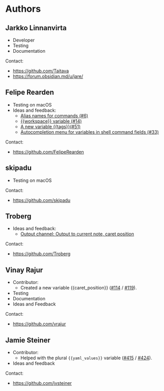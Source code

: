 # Authors

## Jarkko Linnanvirta
 - Developer
 - Testing
 - Documentation

Contact:
 - https://github.com/Taitava
 - https://forum.obsidian.md/u/jare/

## Felipe Rearden
 - Testing on macOS
 - Ideas and feedback:
   - [Alias names for commands (#6)](https://github.com/Taitava/obsidian-shellcommands/issues/6)
   - [{{workspace}} variable (#14)](https://github.com/Taitava/obsidian-shellcommands/issues/14)
   - [A new variable {{tags}}(#51)](https://github.com/Taitava/obsidian-shellcommands/issues/51)
   - [Autocompletion menu for variables in shell command fields (#33)](https://github.com/Taitava/obsidian-shellcommands/issues/33)
   <!-- Not implemented yet: - [Output channel: Insert output to another note](https://github.com/Taitava/obsidian-shellcommands/discussions/16#discussioncomment-1342069) --> 
   <!-- Not implemented yet: - [Output channel: Store output into a custom variable](https://github.com/Taitava/obsidian-shellcommands/discussions/127) --> 

Contact:
 - https://github.com/FelipeRearden

## skipadu
 - Testing on macOS

Contact:
 - https://github.com/skipadu

## Troberg
 - Ideas and feedback:
   - [Output channel: Output to current note, caret position](https://github.com/Taitava/obsidian-shellcommands/discussions/16#discussioncomment-1390353)

Contact:
 - https://github.com/Troberg


## Vinay Rajur
 - Contributor:
   - Created a new variable {{caret_position}} ([#114](https://github.com/Taitava/obsidian-shellcommands/discussions/114) / [#119](https://github.com/Taitava/obsidian-shellcommands/issues/119)).
 - Testing
 - Documentation
 - Ideas and Feedback

Contact:
 - https://github.com/vrajur

## Jamie Steiner
- Contributor:
  - Helped with the plural `{{yaml_values}}` variable ([#415](https://github.com/Taitava/obsidian-shellcommands/discussions/415) / [#424](https://github.com/Taitava/obsidian-shellcommands/issues/424)).
- Ideas and feedback

Contact:
- https://github.com/jvsteiner

<!-- ADDING YOURSELF AS AN AUTHOR:

1. Add a new headline above this comment block: ## Firstname Lastname (or you can use a nick name if you wish).
2. Write a bullet point list that contains all the following thing that apply to what you have done in this project:
- Contributor: If you have written some programming code and opened a pull request.
- Testing: If you have tested this plugin on your machine and reported your test results.
- Documentation: If you have provided changes to the documentation either via a pull request or otherwise.
- Ideas and feedback: If you have suggested new features or other changes.
3. Add your contact information if you wish. This can be a website link, email address, GitHub user profile page, Obsidian forum user profile page, a social media link or similar.
-->
